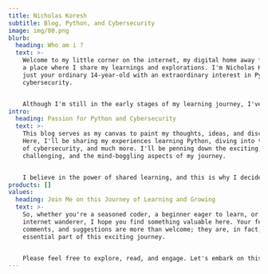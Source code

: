 ```yaml
---
title: Nicholas Koresh
subtitle: Blog, Python, and Cybersecurity
image: img/00.png
blurb:
  heading: Who am i ?
  text: >-
    Welcome to my little corner on the internet, my digital home away from home,
    a place where I share my learnings and explorations. I'm Nicholas Koresh,
    just your ordinary 14-year-old with an extraordinary interest in Python and
    cybersecurity.


    Although I'm still in the early stages of my learning journey, I've developed a passion for coding and understanding the intricate web of online security. Ever since I discovered Python, I've been mesmerized by its simplicity and power. Couple that with my curiosity about cybersecurity, and you get the driving force behind my persistent journey towards understanding the digital world better.
intro:
  heading: Passion for Python and Cybersecurity
  text: >-
    This blog serves as my canvas to paint my thoughts, ideas, and discoveries.
    Here, I'll be sharing my experiences learning Python, diving into the depth
    of cybersecurity, and much more. I'll be penning down the exciting, the
    challenging, and the mind-boggling aspects of my journey.


    I believe in the power of shared learning, and this is why I decided to start this blog - to chronicle my journey and, hopefully, provide some insights for others embarking on similar paths. I'll be writing frequently, sharing tidbits of knowledge, cool projects, and interesting discoveries.
products: []
values:
  heading: Join Me on this Journey of Learning and Growing
  text: >-
    So, whether you're a seasoned coder, a beginner eager to learn, or simply an
    internet wanderer, I hope you find something valuable here. Your feedback,
    comments, and suggestions are more than welcome; they are, in fact, an
    essential part of this exciting journey.


    Please feel free to explore, read, and engage. Let's embark on this journey of learning and growing together!
---
```

